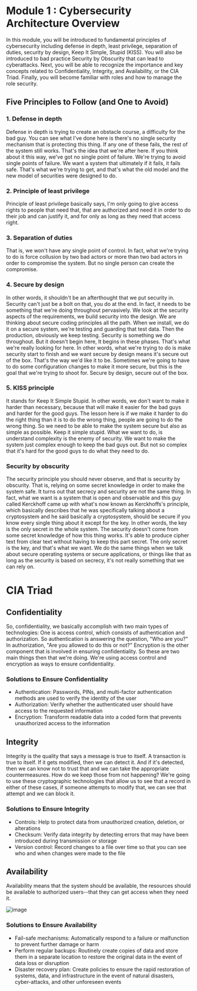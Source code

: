 # Module 1 : Cybersecurity Architecture Overview
In this module, you will be introduced to fundamental principles of cybersecurity including defense in depth, least privilege, separation of duties, security by design, Keep It Simple, Stupid (KISS). You will also be introduced to bad practice Security by Obscurity that can lead to cyberattacks. Next, you will be able to recognize the importance and key concepts related to Confidentiality, Integrity, and Availability, or the CIA Triad. Finally, you will become familiar with roles and how to manage the role security.

## Five Principles to Follow (and One to Avoid)

### 1. Defense in depth
Defense in depth is trying to create an obstacle course, a difficulty for the bad guy. You can see what I've done here is there's no single security mechanism that is protecting this thing. If any one of these fails, the rest of the system still works. That's the idea that we're after here. If you think about it this way, we've got no single point of failure. We're trying to avoid single points of failure. We want a system that ultimately if it fails, it fails safe. That's what we're trying to get, and that's what the old model and the new model of securities were designed to do. 

### 2. Principle of least privilege
Principle of least privilege basically says, I'm only going to give access rights to people that need that, that are authorized and need it in order to do their job and can justify it, and for only as long as they need that access right.

### 3. Separation of duties
That is, we won't have any single point of control. In fact, what we're trying to do is force collusion by two bad actors or more than two bad actors in order to compromise the system. But no single person can create the compromise. 

### 4. Secure by design
In other words, it shouldn't be an afterthought that we put security in. Security can't just be a bolt on that, you do at the end. In fact, it needs to be something that we're doing throughout pervasively. We look at the security aspects of the requirements, we build security into the design. We are thinking about secure coding principles all the path. When we install, we do it on a secure system, we're testing and guarding that test data. Then the production, obviously we keep testing. Security is something we do throughout. But it doesn't begin here, It begins in these phases. That's what we're really looking for here.
In other words, what we're trying to do is make security start to finish and we want secure by design means it's secure out of the box. That's the way we'd like it to be. Sometimes we're going to have to do some configuration changes to make it more secure, but this is the goal that we're trying to shoot for. Secure by design, secure out of the box.

### 5. KISS principle
It stands for Keep It Simple Stupid. In other words, we don't want to make it harder than necessary, because that will make it easier for the bad guys and harder for the good guys.
The lesson here is if we make it harder to do the right thing than it is to do the wrong thing, people are going to do the wrong thing. So we need to be able to make the system secure but also as simple as possible. Keep it simple stupid. 
What we want to do, is understand complexity is the enemy of security. We want to make the system just complex enough to keep the bad guys out. But not so complex that it's hard for the good guys to do what they need to do.

### Security by obscurity
The security principle you should never observe, and that is security by obscurity. That is, relying on some secret knowledge in order to make the system safe. It turns out that secrecy and security are not the same thing. In fact, what we want is a system that is open and observable and this guy called Kerckhoff came up with what's now known as Kerckhoffs's principle, which basically describes that he was specifically talking about a cryptosystem and he said basically a cryptosystem, should be secure if you know every single thing about it except for the key. In other words, the key is the only secret in the whole system. 
The security doesn't come from some secret knowledge of how this thing works. It's able to produce cipher text from clear text without having to keep this part secret. The only secret is the key, and that's what we want. We do the same things when we talk about secure operating systems or secure applications, or things like that as long as the security is based on secrecy, it's not really something that we can rely on.

# CIA Triad

## Confidentiality
So, confidentiality, we basically accomplish with two main types of technologies: 
One is access control, which consists of authentication and authorization. So authentication is answering the question, "Who are you?" In authorization, "Are you allowed to do this or not?"
Encryption is the other component that is involved in ensuring confidentiality.
So these are two main things then that we're doing. We're using access control and encryption as ways to ensure confidentiality.

### Solutions to Ensure Confidentiality
- Authentication: Passwords, PINs, and multi-factor authentication methods are used to verify the identity of the user
- Authorization: Verify whether the authenticated user should have access to the requested information
- Encryption: Transform readable data into a coded form that prevents unauthorized access to the information

## Integrity
Integrity is the quality that says a message is true to itself. A transaction is true to itself. If it gets modified, then we can detect it. And if it's detected, then we can know not to trust that and we can take the appropriate countermeasures.
How do we keep those from not happening? We're going to use these cryptographic technologies that allow us to see that a record in either of these cases, if someone attempts to modify that, we can see that attempt and we can block it.

### Solutions to Ensure Integrity
- Controls: Help to protect data from unauthorized creation, deletion, or alterations
- Checksum: Verify data integrity by detecting errors that may have been introduced during transmission or storage
- Version control: Record changes to a file over time so that you can see who and when changes were made to the file

## Availability
Availability means that the system should be available, the resources should be available to authorized users--that they can get access when they need it.

![image](https://github.com/user-attachments/assets/5f85d65d-d903-4a9d-b3d3-106e4e9c6271)

### Solutions to Ensure Availability
- Fail-safe mechanisms: Automatically respond to a failure or malfunction to prevent further damage or harm
- Perform regular backups: Routinely create copies of data and store them in a separate location to restore the original data in the event of data loss or disruption
- Disaster recovery plan: Create policies to ensure the rapid restoration of systems, data, and infrastructure in the event of natural disasters, cyber-attacks, and other unforeseen events
